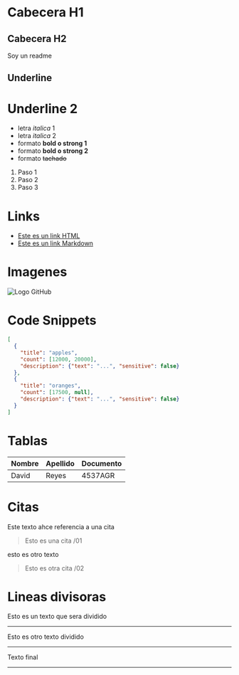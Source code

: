 # Cabecera H1
## Cabecera H2

Soy un readme

Underline
---------

Underline 2
==========

- letra *italica* 1
- letra _italica_ 2
- formato __bold o strong 1__
- formato **bold o strong 2**
- formato ~~tachado~~

1. Paso 1
1. Paso 2
1. Paso 3

# Links
- <a href="https://www.google.com"> Este es un link HTML</a>
- [Este es un link Markdown](https://www.google.com)

# Imagenes
![Logo GitHub](https://github.githubassets.com/images/modules/logos_page/GitHub-Mark.png)

# Code Snippets
```JSON
[
  {
    "title": "apples",
    "count": [12000, 20000],
    "description": {"text": "...", "sensitive": false}
  },
  {
    "title": "oranges",
    "count": [17500, null],
    "description": {"text": "...", "sensitive": false}
  }
]
```
# Tablas
| Nombre | Apellido | Documento |
| ------ | -------- | --------- |
| David  | Reyes    | 4537AGR   |

# Citas
Este texto ahce referencia a una cita
> Esto es una cita /01

esto es otro texto
> Esto es otra cita /02


# Lineas divisoras
Esto es un texto que sera dividido

---
Esto es otro texto dividido

***

Texto final

___